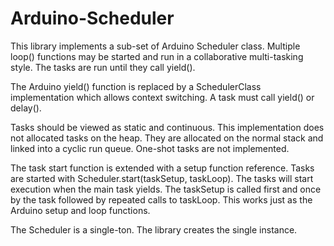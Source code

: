 # Arduino-Scheduler

This library implements a sub-set of Arduino Scheduler class. Multiple
loop() functions may be started and run in a collaborative
multi-tasking style. The tasks are run until they call yield().

The Arduino yield() function is replaced by a SchedulerClass
implementation which allows context switching. A task must call
yield() or delay().

Tasks should be viewed as static and continuous. This implementation
does not allocated tasks on the heap. They are allocated on the normal
stack and linked into a cyclic run queue. One-shot tasks are not
implemented.

The task start function is extended with a setup function
reference. Tasks are started with Scheduler.start(taskSetup,
taskLoop). The tasks will start execution when the main task
yields. The taskSetup is called first and once by the task followed by
repeated calls to taskLoop. This works just as the Arduino setup and
loop functions.

The Scheduler is a single-ton. The library creates the single
instance.



